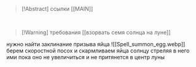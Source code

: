 >[!Abstract] ссылки
>[[MAIN]]
>

<br>

>[!Warning] требования
>[[взорвать семя солнца на луне]]

нужно найти заклинание призыва яйца 
![[Spell_summon_egg.webp]]
берем скоростной посох и скармливаем яйца солнцу стреляя в него ими пока оно не увеличиться и не притянется в центр луны 

